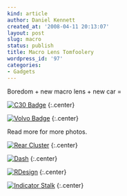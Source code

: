 ```yaml
---
kind: article
author: Daniel Kennett
created_at: '2008-04-11 20:13:07'
layout: post
slug: macro
status: publish
title: Macro Lens Tomfoolery
wordpress_id: '97'
categories:
- Gadgets
---
```


Boredom + new macro lens + new car =

<a href='http://ikennd.ac/pictures/for_posts/2008/04/img_3820.jpg' title='C30 Badge'><img src='http://ikennd.ac/pictures/for_posts/2008/04/img_3820.jpg' alt='C30 Badge' /></a>
{:.center}

<a href='http://ikennd.ac/pictures/for_posts/2008/04/img_3821.jpg' title='Volvo Badge'><img src='http://ikennd.ac/pictures/for_posts/2008/04/img_3821.jpg' alt='Volvo Badge' /></a>
{:.center}

Read more for more photos.

<!--more-->

<a href='http://ikennd.ac/pictures/for_posts/2008/04/img_3823.jpg' title='Rear Cluster'><img src='http://ikennd.ac/pictures/for_posts/2008/04/img_3823.jpg' alt='Rear Cluster' /></a>
{:.center}

<a href='http://ikennd.ac/pictures/for_posts/2008/04/img_3824.jpg' title='Dash'><img src='http://ikennd.ac/pictures/for_posts/2008/04/img_3824.jpg' alt='Dash' /></a>
{:.center}

<a href='http://ikennd.ac/pictures/for_posts/2008/04/img_3826.jpg' title='RDesign'><img src='http://ikennd.ac/pictures/for_posts/2008/04/img_3826.jpg' alt='RDesign' /></a>
{:.center}

<a href='http://ikennd.ac/pictures/for_posts/2008/04/img_3827.jpg' title='Indicator Stalk'><img src='http://ikennd.ac/pictures/for_posts/2008/04/img_3827.jpg' alt='Indicator Stalk' /></a>
{:.center}

